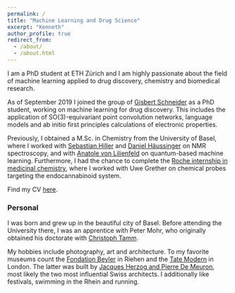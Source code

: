 ```yaml
---
permalink: /
title: "Machine Learning and Drug Science"
excerpt: "Kenneth"
author_profile: true
redirect_from: 
  - /about/
  - /about.html
---
```


I am a PhD student at ETH Zürich and I am highly passionate about the field of machine learning applied to drug discovery, chemistry and biomedical research. 

As of September 2019 I joined the group of [Gisbert Schneider](https://cadd.ethz.ch/people/gisbert_Schneider.html) as a PhD student, working on machine learning for drug discovery. This includes the application of SO(3)-equivariant point convolution networks, language models and ab initio first principles calculations of electronic properties. 

Previously, I obtained a M.Sc. in Chemistry from the University of Basel, where I worked with [Sebastian Hiller](https://www.biozentrum.unibas.ch/research/researchgroups/overview/unit/hiller/research-group-prof-sebastian-hiller/) and [Daniel Häussinger](https://haeussinger.chemie.unibas.ch/en/home/) on NMR spectroscopy, and with [Anatole von Lilienfeld](https://www.chemie1.unibas.ch/~anatole/index.html) on quantum-based machine learning. Furthermore, I had the chance to complete the [Roche internship in medicinal chemistry](https://www.roche.com/careers/our-locations/europe/switzerland/ch-your-job/students_and_graduates/ch_internships/rich_program.htm), where I worked with Uwe Grether on chemical probes targeting the endocannabinoid system. 

Find my CV [here](https://kennetyh.github.io/files/CV_Kenneth.pdf).

### Personal

I was born and grew up in the beautiful city of Basel. Before attending the University there, I was an apprentice with Peter Mohr, who originally obtained his doctorate with [Christoph Tamm](https://unigeschichte.unibas.ch/materialien/rektoren/christoph-tamm.html).

My hobbies include photography, art and architecture. To my favorite museums count the [Fondation Beyler](https://www.fondationbeyeler.ch/) in Riehen and the [Tate Modern](https://www.tate.org.uk/visit/tate-modern) in London. The latter was built by [Jacques Herzog and Pierre De Meuron](https://www.vitra.com/de-ch/corporation/designer/details/herzog-de-meuron), most likely the two most influential Swiss architects. I additionally like festivals, swimming in the Rhein and running.
